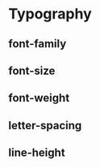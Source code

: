 # Typography

## font-family

<dockit-css-showcases
  css-props-names="--font-lato,--font-sans-serif"
  component-type="text"
  style-key="font-family">
</dockit-css-showcases>

## font-size

<dockit-css-showcases css-props-prefix="--font-size" component-type="text" style-key="font-size"></dockit-css-showcases>

## font-weight

<dockit-css-showcases css-props-prefix="--font-weight" component-type="text" style-key="font-weight"></dockit-css-showcases>

## letter-spacing

<dockit-css-showcases css-props-prefix="--letter-spacing" component-type="text" style-key="letter-spacing"></dockit-css-showcases>

## line-height

<dockit-css-showcases css-props-prefix="--line-height" component-type="text" style-key="line-height" long-text></dockit-css-showcases>
